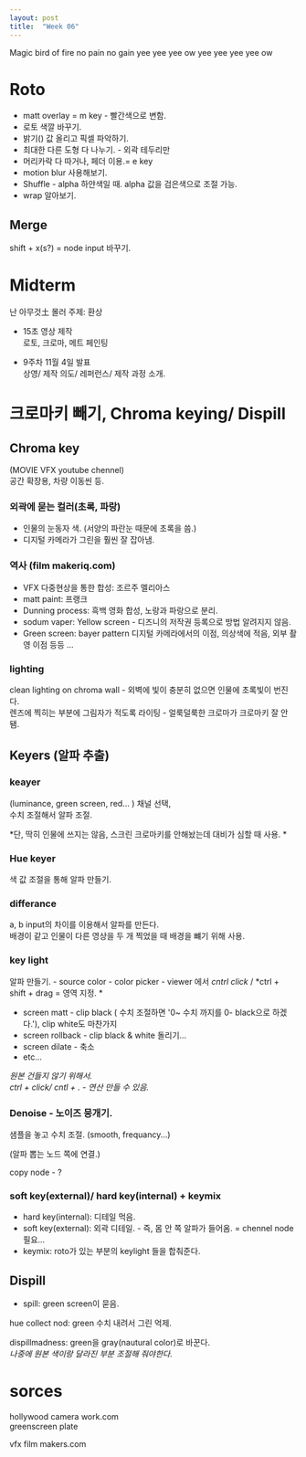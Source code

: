 ```yaml
---
layout: post
title:  "Week 06"
---
```


Magic bird of fire
no pain no gain
yee yee yee ow yee yee yee yee ow  

# Roto  

- matt overlay = m key - 빨간색으로 변함.    
- 로토 색깔 바꾸기.  
- 밝기() 값 올리고 픽셀 파악하기.    
- 최대한 다른 도형 다 나누기.  - 외곽 테두리만  
- 머리카락 다 따거나, 페더 이용.= e key  
- motion blur 사용해보기.  
- Shuffle - alpha 하얀색일 때. alpha 값을 검은색으로 조절 가능.  
- wrap 알아보기.  

## Merge   

shift + x(s?) = node input 바꾸기.  

# Midterm  

난 아무것土 몰러 
주제: 환상  
- 15초 영상 제작  
로토, 크로마, 메트 페인팅  

- 9주차 11월 4일 발표  
상영/ 제작 의도/ 레퍼런스/ 제작 과정 소개.  

# 크로마키 빼기, Chroma keying/ Dispill  

## Chroma key  

(MOVIE VFX youtube chennel)  
공간 확장용, 차량 이동씬 등.

### 외곽에 묻는 컬러(초록, 파랑)   

- 인물의 눈동자 색. (서양의 파란눈 때문에 초록을 씀.)  
- 디지털 카메라가 그린을 훨씬 잘 잡아냄.  

### 역사 (film makeriq.com)  

- VFX 다중현상을 통한 합성: 조르주 멜리아스    
- matt paint: 프랭크  
- Dunning process: 흑백 영화 합성, 노랑과 파랑으로 분리.  
- sodum vaper: Yellow screen - 디즈니의 저작권 등록으로 방법 알려지지 않음.  
- Green screen: bayer pattern 디지털 카메라에서의 이점, 의상색에 적음, 외부 촬영 이점 등등 ...  

### lighting
clean lighting on chroma wall - 외벽에 빛이 충분히 없으면 인물에 초록빛이 번진다.  
렌즈에 찍히는 부분에 그림자가 적도록 라이팅 - 얼룩덜룩한 크로마가 크로마키 잘 안됌.  

## Keyers (알파 추출)  

### keayer   

(luminance, green  screen, red... ) 채널 선택,  
수치 조절해서 알파 조절.

*단, 딱히 인물에 쓰지는 않음, 스크린 크로마키를 안해놨는데 대비가 심할 때 사용. *

### Hue keyer  

색 값 조절을 통해 알파 만들기.  

### differance  

a, b input의 차이를 이용해서 알파를 만든다.  
배경이 같고 인물이 다른 영상을 두 개 찍었을 때 배경을 뺴기 위해 사용.  

### key light  

알파 만들기. - source color - color picker - viewer 에서 *cntrl click* / *ctrl + shift + drag  = 영역 지정. *

- screen matt - clip black ( 수치 조절하면 '0~ 수치 까지를 0- black으로 하겠다.'), clip white도 마찬가지  
- screen rollback - clip black & white 돌리기...  
- screen dilate - 축소  
- etc...

*원본 건들지 않기 위해서.*  
*ctrl + click/ cntl + .  - 연산 만들 수 있음.*

### Denoise - 노이즈 뭉개기.  

샘플을 놓고 수치 조절.  (smooth, frequancy...)  

(알파 뽑는 노드 쪽에 연결.)  

copy node - ?


### soft key(external)/ hard key(internal) + keymix

- hard key(internal): 디테일 먹음.  
- soft key(external): 외곽 디테일. - 즉, 몸 안 쪽 알파가 들어옴. = chennel node 필요...
- keymix: roto가 있는 부분의 keylight 들을 합춰준다.

## Dispill

- spill: green screen이 묻음.  

hue collect nod: green 수치 내려서 그린 억제.  

dispillmadness: green을 gray(nautural color)로 바꾼다.  
*나중에 원본 색이랑 달라진 부분 조절해 줘야한다.*


# sorces
hollywood camera work.com  
greenscreen plate  

vfx film makers.com  




